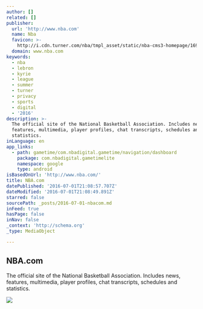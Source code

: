 ```yaml
---
author: []
related: []
publisher:
  url: 'http://www.nba.com'
  name: Nba
  favicon: >-
    http://i.cdn.turner.com/nba/tmpl_asset/static/nba-cms3-homepage/1691/elements/global/favicon16.ico
  domain: www.nba.com
keywords:
  - nba
  - lebron
  - kyrie
  - league
  - summer
  - turner
  - privacy
  - sports
  - digital
  - '2016'
description: >-
  The official site of the National Basketball Association. Includes news,
  features, multimedia, player profiles, chat transcripts, schedules and
  statistics.
inLanguage: en
app_links:
  - path: gametime/com.nbadigital.gametime/navigation/dashboard
    package: com.nbadigital.gametimelite
    namespace: google
    type: android
isBasedOnUrl: 'http://www.nba.com/'
title: NBA.com
datePublished: '2016-07-01T21:08:57.707Z'
dateModified: '2016-07-01T21:08:49.891Z'
starred: false
sourcePath: _posts/2016-07-01-nbacom.md
inFeed: true
hasPage: false
inNav: false
_context: 'http://schema.org'
_type: MediaObject

---
```

<article style=""><h1>NBA.com</h1><p>The official site of the National Basketball Association. Includes news, features, multimedia, player profiles, chat transcripts, schedules and statistics.</p><img src="http://i2.cdn.turner.com/nba/nba/dam/assets/160701084532-2013-southwest-airlines-orlando-pro-summer-league-2013-southwest-airlines-orlando-pro-summer-league.home-t6.jpeg" /></article>